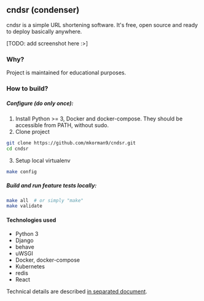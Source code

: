 ## cndsr (condenser)
cndsr is a simple URL shortening software. It's free, open source and ready to deploy basically anywhere.

[TODO: add screenshot here :>]

### Why?
Project is maintained for educational purposes.

### How to build?

##### Configure (do only once):
1. Install Python >= 3, Docker and docker-compose. They should be accessible from PATH, without sudo.
2. Clone project
```bash
git clone https://github.com/mkorman9/cndsr.git
cd cndsr
```
3. Setup local virtualenv
```bash
make config
```

##### Build and run feature tests locally:
```bash
make all  # or simply "make"
make validate
```

#### Technologies used
- Python 3
- Django
- behave
- uWSGI
- Docker, docker-compose
- Kubernetes
- redis
- React

Technical details are described [in separated document](https://github.com/mkorman9/cndsr/blob/master/TECHNICAL_DETAILS.md).
